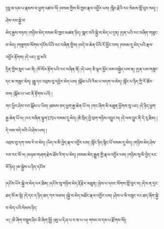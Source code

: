 ﻿  
།།བླ་མ་དམ་པ་རྣམས་ལ་ཕྱག་འཚལ་ལོ། །བསམ་གྱིས་མི་ཁྱབ་རྣལ་འབྱོར་པས། །སྙིང་རྗེའི་རང་སེམས་གློ་བུར་སད། །ཤེས་རབ་སྐྱེ་བ་  
མེད་རྒྱས་བཏབ། །གཉིས་མེད་བསམ་མི་ཁྱབ་མཚན་ཉིད། །སྣང་བའི་སྐྱེ་བ་མེད་པ་དྲན། །དྲན་པའི་རང་བཞིན་གཟུང་བ་མེད། །གཟུགས་སོགས་དངོས་པོའི་རང་བཞིན་གྱིས། །བདེ་བ་ཆེན་པོའི་རོ་མྱོང་བས། །བསམ་དུ་མེད་པའི་རྣལ་འབྱོར་རྟོགས། །དེ་ཡང། བླ་མའི་  
དྲིན་གྱིས་སླར་ཡང་ནི། །སོ་སོར་རྟོག་པའི་རང་བཞིན་ནོ། །དེ་ཡང། ཇི་ལྟར་མྱོང་བས་བསྐྱེད་པས་ན། །དྲན་པས་གཟུང་དང་མ་གཟུང་མེད། །རྒྱུ་དང་འབྲས་བུ་དབྱེར་མེད་པས། །སྒོམ་པའི་རིམ་པ་བདག་ལ་མེད། །སྟོང་པ་ཉིད་ཀྱི་རོ་ཚོར་བས། །སྒོམ་པ་ཡང་ནི་རྟོགས་པའོ། །  
གང་ཕྱིར་ཤེས་རབ་སྒོམ་པ་ཡིས། །ཐམས་ཅད་ཕྱག་རྒྱ་ཆེན་པོ་ལ། །གང་ཞིག་མི་མཐུན་ཕྱོགས་སུ་ཡང། །དེ་ཉིད་ཕྱག་རྒྱ་ཆེན་པོ་ལ། །རང་བཞིན་ལྟུག་[?]པ་བསམ་དུ་མེད། །ཇི་སྲིད་བྱེ་བྲག་གཉིས་འབྱུང་བ། །དེ་ལས་བྱུང་ནི་དེ་རུ་ཐིམ། །དེ་ལས་བདེ་བའི་ཡེ་ཤེས་པས། །  
འབྲས་བུ་དག་ལས་རེ་བ་མེད། །ཡིད་ལ་མི་བྱེད་རྣལ་འབྱོར་པས། །སྟོང་ཉིད་སྙིང་པོ་བསམ་དུ་མེད། །གཉིས་མེད་ཤེས་རབ་རང་སོ་ལ། །མཉམ་གཞག་རྗེས་ཐོབ་རིག་པ་མེད། །བསམ་མེད་རྒྱུན་གྱི་རྣལ་འབྱོར་པས། །གཉིས་སུ་མི་བྱེད་རང་སོ་ཉིད། །མ་སྐྱེས་པ་ཉིད་དངོས་  
  
།དངོས་པོར་སྐྱེ་བ་མེད་པར་ཐིམ། །དངོས་སུ་གཉིས་མེད་རྡོ་རྗེར་མཐུན། །ཉེས་པ་དབང་སོགས་གློ་བུར་བ། །དེས་ན་དྲང་ཐད་སོ་མ་སྟེ། །དེ་དང་ད་ཉིད་ཐད་ཀར་བཅས། །སྐྱེ་བ་མེད་མཐོང་རྣལ་འབྱོར་པས། །ཤེས་པ་མི་བཟུང་རང་ཐད་ཞོག་སྐྱེ་བ་མེད་པའི་སེམས་ཉིད་  
ལ༑ །ཅི་ཞིག་བསྡུས་ཤིང་ཅི་ཞིག་སྤྲོ། །ཨུ་པ་དེ་ཤ་པ་ར་མ་པ་ཡ། གསང་བ་དམ་པ་རྫོགས་སོ།།  
  
  
